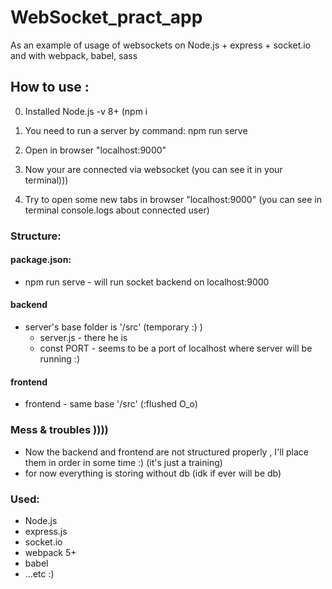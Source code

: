 # WebSocket_pract_app

As an example of usage of websockets  on Node.js + express + socket.io and with webpack, babel, sass

## How to use :

0. Installed Node.js -v 8+ (npm i

1. You need to run a server by command: 
  npm run serve  

2. Open in browser "localhost:9000"

3. Now your are connected via websocket (you can see it in your terminal)))

4. Try to open some new tabs in browser "localhost:9000" (you can see in terminal console.logs about connected user)

### Structure:
#### package.json:
  - npm run serve - will run socket backend on localhost:9000
#### backend
- server's base folder is '/src' (temporary :) )
  + server.js - there he is 
  + const PORT - seems to be a port of localhost where server will be running :)
#### frontend
- frontend - same base '/src' (:flushed O_o)

### Mess & troubles ))))
- Now the backend and frontend are not structured properly  , I'll place them in order in some time :) (it's just a training)
- for now everything is storing without db (idk if ever will be db)


### Used:
- Node.js
- express.js
- socket.io
- webpack 5+
- babel
- ...etc :)

